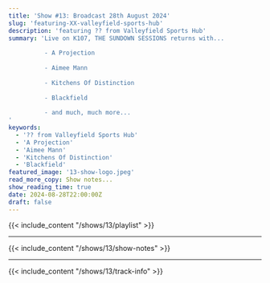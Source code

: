 ```yaml
---
title: 'Show #13: Broadcast 28th August 2024'
slug: 'featuring-XX-valleyfield-sports-hub'
description: 'featuring ?? from Valleyfield Sports Hub'
summary: 'Live on K107, THE SUNDOWN SESSIONS returns with...
 
          - A Projection
                    
          - Aimee Mann
          
          - Kitchens Of Distinction
          
          - Blackfield
          
          - and much, much more...
'
keywords:
  - '?? from Valleyfield Sports Hub'
  - 'A Projection'
  - 'Aimee Mann'
  - 'Kitchens Of Distinction'
  - 'Blackfield'
featured_image: '13-show-logo.jpeg'
read_more_copy: Show notes...
show_reading_time: true
date: 2024-08-28T22:00:00Z
draft: false
---
```


{{< include_content "/shows/13/playlist" >}}

---

{{< include_content "/shows/13/show-notes" >}}

---

{{< include_content "/shows/13/track-info" >}}
